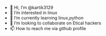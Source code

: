 - 👋 Hi, I’m @kartik3129
- 👀 I’m interested in linux
- 🌱 I’m currently learning linux,python
- 💞️ I’m looking to collaborate on Etical hackers
- 📫 How to reach me via github profile

<!---
kartik3129/kartik3129 is a ✨ special ✨ repository because its `README.md` (this file) appears on your GitHub profile.
You can click the Preview link to take a look at your changes.
--->
